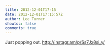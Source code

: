 ```yaml
---
title: 2012-12-01T17-15
date: 2012-12-01T17:15:57Z
author: Lee Turner
showtoc: false
comments: true
---
```


Just popping out. http://instagr.am/p/Ss7Jx8si_y/

